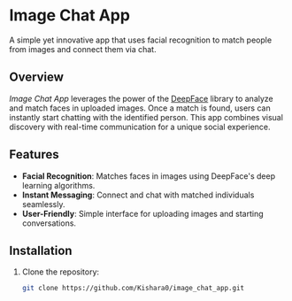 # Image Chat App

A simple yet innovative app that uses facial recognition to match people from images and connect them via chat.

## Overview

*Image Chat App* leverages the power of the [DeepFace](https://github.com/serengil/deepface) library to analyze and match faces in uploaded images. Once a match is found, users can instantly start chatting with the identified person. This app combines visual discovery with real-time communication for a unique social experience.

## Features

- **Facial Recognition**: Matches faces in images using DeepFace's deep learning algorithms.
- **Instant Messaging**: Connect and chat with matched individuals seamlessly.
- **User-Friendly**: Simple interface for uploading images and starting conversations.

## Installation

1. Clone the repository:
   ```bash
   git clone https://github.com/Kishara0/image_chat_app.git
